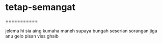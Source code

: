# tetap-semangat
===========

jelema
hi sia
aing
kumaha
maneh
supaya
bungah
seserian
sorangan
jiga
anu
gelo
pisan
viss
ghaib
